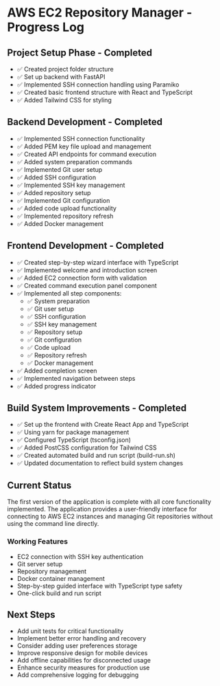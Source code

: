 # AWS EC2 Repository Manager - Progress Log

## Project Setup Phase - Completed

- ✅ Created project folder structure
- ✅ Set up backend with FastAPI
- ✅ Implemented SSH connection handling using Paramiko
- ✅ Created basic frontend structure with React and TypeScript
- ✅ Added Tailwind CSS for styling

## Backend Development - Completed

- ✅ Implemented SSH connection functionality
- ✅ Added PEM key file upload and management
- ✅ Created API endpoints for command execution
- ✅ Added system preparation commands
- ✅ Implemented Git user setup
- ✅ Added SSH configuration
- ✅ Implemented SSH key management
- ✅ Added repository setup
- ✅ Implemented Git configuration
- ✅ Added code upload functionality
- ✅ Implemented repository refresh
- ✅ Added Docker management

## Frontend Development - Completed

- ✅ Created step-by-step wizard interface with TypeScript
- ✅ Implemented welcome and introduction screen
- ✅ Added EC2 connection form with validation
- ✅ Created command execution panel component
- ✅ Implemented all step components:
  - ✅ System preparation
  - ✅ Git user setup
  - ✅ SSH configuration
  - ✅ SSH key management
  - ✅ Repository setup
  - ✅ Git configuration
  - ✅ Code upload
  - ✅ Repository refresh
  - ✅ Docker management
- ✅ Added completion screen
- ✅ Implemented navigation between steps
- ✅ Added progress indicator

## Build System Improvements - Completed

- ✅ Set up the frontend with Create React App and TypeScript
- ✅ Using yarn for package management
- ✅ Configured TypeScript (tsconfig.json)
- ✅ Added PostCSS configuration for Tailwind CSS
- ✅ Created automated build and run script (build-run.sh)
- ✅ Updated documentation to reflect build system changes

## Current Status

The first version of the application is complete with all core functionality implemented. The application provides a user-friendly interface for connecting to AWS EC2 instances and managing Git repositories without using the command line directly.

### Working Features

- EC2 connection with SSH key authentication
- Git server setup
- Repository management
- Docker container management
- Step-by-step guided interface with TypeScript type safety
- One-click build and run script

## Next Steps

- Add unit tests for critical functionality
- Implement better error handling and recovery
- Consider adding user preferences storage
- Improve responsive design for mobile devices
- Add offline capabilities for disconnected usage
- Enhance security measures for production use
- Add comprehensive logging for debugging
